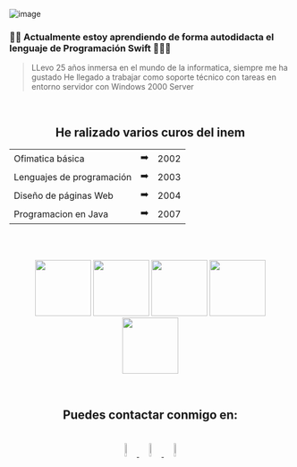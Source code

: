 ![image](https://github.com/SilviaCaraballo/SilviaCaraballo/assets/18419850/3c298d7b-1d03-4b68-ab2b-85a91a9318d6)

### 👩‍💻 Actualmente estoy aprendiendo de forma autodidacta el lenguaje de Programación Swift 🙎🏻‍♀️ 


> LLevo 25 años inmersa en el mundo de la informatica, siempre me ha gustado
> He llegado a trabajar como soporte técnico con tareas en entorno servidor con Windows 2000 Server

</br>

<div align="center">

## He ralizado varios curos del inem

<table style="width:100%">
<tr>
  <td>Ofimatica básica</td>
  <td>➡️</td>
  <td>2002</td>
</tr>
<tr>
  <td>Lenguajes de programación</td>
  <td>➡️</td>
  <td>2003</td>
</tr>
<tr>
  <td>Diseño de páginas Web</td>
  <td>➡️</td>
  <td>2004</td>
</tr>
<tr>
  <td>Programacion en Java</td>
  <td>➡️</td>
  <td>2007</td>
</tr>
</table>
</div>

</br>
</br>

<p align="center">
  <img src="https://i.giphy.com/media/XAxylRMCdpbEWUAvr8/giphy.webp" width="100">
  <img src="https://i.giphy.com/media/fsEaZldNC8A1PJ3mwp/giphy.webp" width="100">
  <img src="https://media3.giphy.com/media/ln7z2eWriiQAllfVcn/200w.webp" width="100">
  <img src="https://i.giphy.com/media/IdyAQJVN2kVPNUrojM/200.webp" width="100">
  <img src="https://media.giphy.com/media/v1.Y2lkPTc5MGI3NjExOWxvMmFsc3NnN2JkOTU5NjBnangxaWVjdWxzcWN0d2x2cTk1MWcycyZlcD12MV9pbnRlcm5hbF9naWZfYnlfaWQmY3Q9Zw/UWt0rhp21JgLwoeFQP/giphy.gif" width="100">
</p>
</br>


## <p align="center">Puedes contactar conmigo en:</p>

</br>

<div align="center">
  <a href="https://www.facebook.com/profile.php?id=100079826251704">
    <img src="https://github.com/SilviaCaraballo/SilviaCaraballo/assets/18419850/c694dbe9-20df-480c-a1da-cb149d3423c5" width="8%" alt="Facebook">
  </a>
<a href="https://www.linkedin.com/in/silvia-caraballo-fernandez-02bb99308/">
  <img src="https://github.com/SilviaCaraballo/SilviaCaraballo/assets/18419850/7f4ab9d0-903c-4e31-a52e-e00069db571e" width="8%" alt="Linkedin">
  <a href="https://twitter.com/home?lang=es">
  <img src="https://github.com/SilviaCaraballo/SilviaCaraballo/assets/18419850/c735d8af-68a6-496e-a475-47b8fda57eeb" width="8%" alt="Twiter/ X">
</a>
</div>

